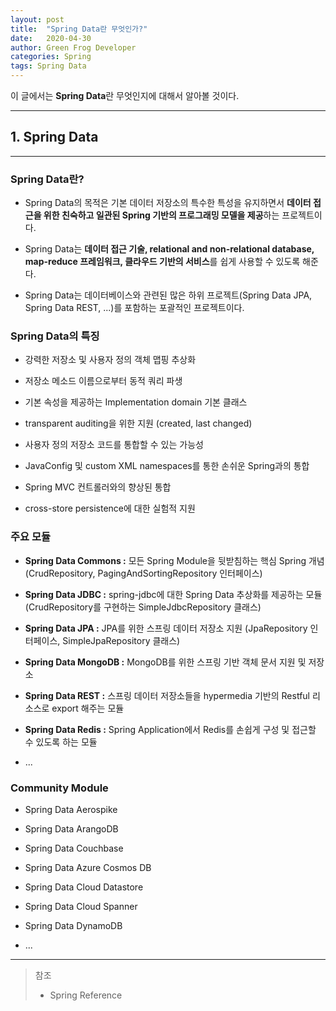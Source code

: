 ```yaml
---
layout: post
title:  "Spring Data란 무엇인가?"
date:   2020-04-30
author: Green Frog Developer
categories: Spring
tags: Spring Data
---
```


이 글에서는 **Spring Data**란 무엇인지에 대해서 알아볼 것이다.

---

## 1. Spring Data

---

### Spring Data란?

- Spring Data의 목적은 기본 데이터 저장소의 특수한 특성을 유지하면서 **데이터 접근을 위한 친숙하고 일관된 Spring 기반의 프로그래밍 모델을 제공**하는 프로젝트이다.

- Spring Data는 **데이터 접근 기술, relational and non-relational database, map-reduce 프레임워크, 클라우드 기반의 서비스**를 쉽게 사용할 수 있도록 해준다.

- Spring Data는 데이터베이스와 관련된 많은 하위 프로젝트(Spring Data JPA, Spring Data REST, ...)를 포함하는 포괄적인 프로젝트이다.

### Spring Data의 특징

- 강력한 저장소 및 사용자 정의 객체 맵핑 추상화

- 저장소 메소드 이름으로부터 동적 쿼리 파생

- 기본 속성을 제공하는 Implementation domain 기본 클래스

- transparent auditing을 위한 지원 (created, last changed)

- 사용자 정의 저장소 코드를 통합할 수 있는 가능성

- JavaConfig 및 custom XML namespaces를 통한 손쉬운 Spring과의 통합

- Spring MVC 컨트롤러와의 향상된 통합

- cross-store persistence에 대한 실험적 지원

### 주요 모듈

- **Spring Data Commons :** 모든 Spring Module을 뒷받침하는 핵심 Spring 개념 (CrudRepository, PagingAndSortingRepository 인터페이스)

- **Spring Data JDBC :** spring-jdbc에 대한 Spring Data 추상화를 제공하는 모듈 (CrudRepository를 구현하는 SimpleJdbcRepository 클래스)

- **Spring Data JPA :** JPA를 위한 스프링 데이터 저장소 지원 (JpaRepository 인터페이스, SimpleJpaRepository 클래스)

- **Spring Data MongoDB :** MongoDB를 위한 스프링 기반 객체 문서 지원 및 저장소 

- **Spring Data REST :** 스프링 데이터 저장소들을 hypermedia 기반의 Restful 리소스로 export 해주는 모듈

- **Spring Data Redis :** Spring Application에서 Redis를 손쉽게 구성 및 접근할 수 있도록 하는 모듈

- ...

### Community Module

- Spring Data Aerospike

- Spring Data ArangoDB

- Spring Data Couchbase

- Spring Data Azure Cosmos DB

- Spring Data Cloud Datastore

- Spring Data Cloud Spanner

- Spring Data DynamoDB

- ...

---
> 참조 
> - Spring Reference
